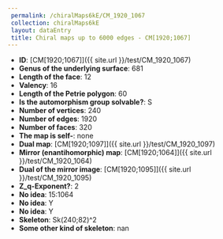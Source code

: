 ```yaml
--- 
 permalink: /chiralMaps6kE/CM_1920_1067 
 collection: chiralMaps6kE
 layout: dataEntry
 title: Chiral maps up to 6000 edges - CM[1920;1067]
---
```


- **ID**: [CM[1920;1067]]({{ site.url }}/test/CM_1920_1067)
- **Genus of the underlying surface**: 681
- **Length of the face**: 12
- **Valency**: 16
- **Length of the Petrie polygon**: 60
- **Is the automorphism group solvable?**: S
- **Number of vertices**: 240
- **Number of edges**: 1920
- **Number of faces**: 320
- **The map is self-**: none
- **Dual map**: [CM[1920;1097]]({{ site.url }}/test/CM_1920_1097)
- **Mirror (enantihomorphic) map**: [CM[1920;1064]]({{ site.url }}/test/CM_1920_1064)
- **Dual of the mirror image**: [CM[1920;1095]]({{ site.url }}/test/CM_1920_1095)
- **Z_q-Exponent?**: 2
- **No idea**:  15:1064
- **No idea**: Y
- **No idea**: Y
- **Skeleton**: Sk(240;82)^2
- **Some other kind of skeleton**: nan
